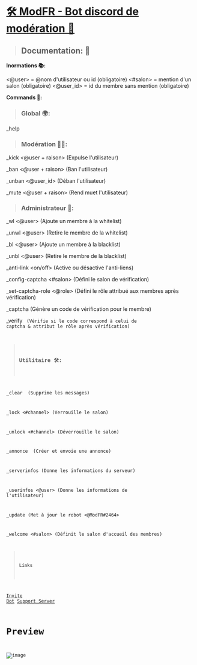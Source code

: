 # [🛠️ ModFR - Bot discord de modération 🤖](https://discord.com/oauth2/authorize?client_id=986578650797318194&scope=bot%20applications.commands&permissions=2146958847)

> ## Documentation: 📜
**Inormations 📚:**

<@user> = @nom d'utilisateur ou id (obligatoire) 
<#salon> = mention d'un salon (obligatoire)
<@user_id> = id du membre sans mention (obligatoire)

**Commands 🤖:**

> ### Global 🌍:
_help

> ### Modération 👮‍♂️:
_kick <@user + raison> (Expulse l'utilisateur)

_ban <@user + raison> (Ban l'utilisateur) 

_unban <@user_id> (Déban l'utilisateur) 

_mute <@user + raison> (Rend muet l'utilisateur)

> ### Administrateur 👑:
_wl <@user> (Ajoute un membre à la whitelist) 

_unwl <@user> (Retire le membre de la whitelist)

_bl <@user> (Ajoute un membre à la blacklist) 

_unbl <@user> (Retire le membre de la blacklist)

_anti-link <on/off> (Active ou désactive l'anti-liens) 

_config-captcha <#salon> (Défini le salon de vérification)

_set-captcha-role <@role> (Défini le rôle attribué aux membres après vérification)

_captcha (Génère un code de vérification pour le membre)

_verify <code de captcha> (Vérifie si le code correspond à celui de captcha & attribut le rôle après vérification)
 
 > ### Utilitaire 🛠️:
_clear <nombre de messages> (Supprime les messages)

_lock <#channel> (Verrouille le salon) 

_unlock <#channel> (Déverrouille le salon)

_annonce <message> (Créer et envoie une annonce)

_serverinfos (Donne les informations du serveur)

_userinfos <@user> (Donne les informations de l'utilisateur) 

_update (Met à jour le robot <@ModFR#2464>

_welcome <#salon> (Définit le salon d'accueil des membres)

  
 > #### Links 
 [Invite Bot](https://discord.com/oauth2/authorize?client_id=986578650797318194&scope=bot%20applications.commands&permissions=2146958847)
 [Support Server](https://discord.gg/xUHmhZCc8F)

 # Preview 
![image](https://user-images.githubusercontent.com/88579983/174055459-97b69ab6-d6a0-4a75-93a0-29295caea1ec.png)
